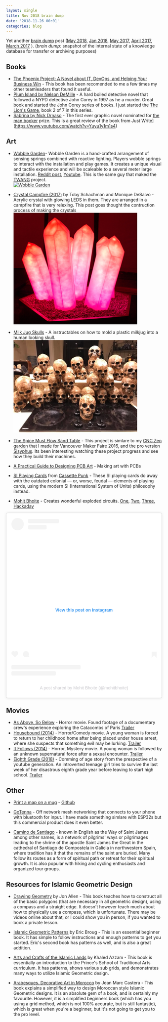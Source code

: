 ```yaml
---
layout: single
title: Nov 2018 brain dump 
date: '2018-11-26 00:01'
categories: blog
---
```


Yet another [brain dump](https://en.wikipedia.org/wiki/Brain_dump) post ([May 2018](/may-2018-brain-dump), [Jan 2018](/january-2018-brain-dump), [May 2017](/notes-from-may_2017), [April 2017](/notes-from-april_2017), [March 2017](/notes-from-march_2017) ). (*brain dump:* snapshot of the internal state of a knowledge database for transfer or archiving purposes) 

## Books 

- [The Phoenix Project: A Novel about IT, DevOps, and Helping Your Business Win](https://www.amazon.ca/Phoenix-Project-DevOps-Helping-Business/dp/0988262592) - This book has been recomended to me a few times my other teamleaders that found it useful. 
- [Plum Island by Nelson DeMille](https://en.wikipedia.org/wiki/Plum_Island_(novel)) - A hard boiled detective novel that followed a NYPD detective John Corey in 1997 as he a murder. Great book and started the John Corey series of books. I just started the [The Lion's Game](https://en.wikipedia.org/wiki/The_Lion%27s_Game), book 2 of 7 in this series. 
- [Sabrina by Nick Drnaso](https://www.amazon.com/gp/product/177046316X/) - The first ever graphic novel nominated for [the man booker](https://themanbookerprize.com/) prize. This is a great review of the book from Just Write](https://www.youtube.com/watch?v=Yuyu1y1m1s4)

## Art 

- [Wobble Garden](http://wobblylabs.com/projects/wobblegarden)- Wobble Garden is a hand-crafted arrangement of sensing springs combined with reactive lighting. Players wobble springs to interact with the installation and play games. It creates a unique visual and tactile experience and will be scaleable to a several meter large installation. [Reddit post](https://www.reddit.com/r/arduino/comments/9z5rdw/ive_just_finished_this_interactive_installation/?st=JORLAKRG&sh=537d4fc9), [Youtube](https://www.youtube.com/watch?v=0fPEvHXIxQk). This is the same guy that maked the [TWANG](https://github.com/Critters/TWANG) project. <br/>[![Wobble Garden](https://img.youtube.com/vi/0fPEvHXIxQk/0.jpg)](https://www.youtube.com/watch?v=0fPEvHXIxQk)

- [Crystal Campfire (2017)](http://smoothstep.net/crystalcampfire/) by Toby Schachman and Monique DeSalvo - Acrylic crystal with glowing LEDS in them. They are arranged in a campfire that is very relexing. This post goes thought the contruction process of making the crystals <br/><img src="/public/uploads/CrystalCampfire.png" alt="CrystalCampfire" width="400"/>

- [Milk Jug Skulls](https://www.instructables.com/id/Milk-Jug-Skulls/) - A instructables on how to mold a plastic milkjug into a human looking skull. <br/><img src="/public/uploads/milkjugskulls.jpg" alt="milkjugskulls" width="400" />

- [The Spice Must Flow Sand Table](https://hackaday.io/project/160914-the-spice-must-flow-sand-table) - This project is simlare to my [CNC Zen garden](/cnc-zen-garden-maker-faire-post-mortem) that I made for Vancouver Maker Faire 2016, and the pro version [Sisyphus](https://sisyphus-industries.com/). Its been interesting watching these project progress and see how they build their machines. 

- [A Practical Guide to Designing PCB Art](https://medium.com/@urish/a-practical-guide-to-designing-pcb-art-b5aa22926a5c) - Making art with PCBs 

- [SI Playing Cards](http://cassettepunk.com/small-projects/si-playing-cards/) from [Cassette Punk](http://cassettepunk.com/) - These SI playing cards do away with the outdated colonial — or, worse, feudal — elements of playing cards, using the modern SI (International System of Units) philosophy instead.

- [Mohit Bhoite](https://www.instagram.com/mohitbhoite/) - Creates wonderful exploded circuits. [One](https://www.instagram.com/p/BqfLCXKn55r/), [Two](https://www.instagram.com/p/BqTr2g8nndX/), [Three](https://www.instagram.com/p/BptCp3CnI_x/), [Hackaday](https://hackaday.com/2018/11/19/flywire-circuits-at-the-next-level/)

<blockquote class="instagram-media" data-instgrm-permalink="https://www.instagram.com/p/BptCp3CnI_x/?utm_source=ig_embed&amp;utm_medium=loading" data-instgrm-version="12" style=" background:#FFF; border:0; border-radius:3px; box-shadow:0 0 1px 0 rgba(0,0,0,0.5),0 1px 10px 0 rgba(0,0,0,0.15); margin: 1px; max-width:540px; min-width:326px; padding:0; width:99.375%; width:-webkit-calc(100% - 2px); width:calc(100% - 2px);"><div style="padding:16px;"> <a href="https://www.instagram.com/p/BptCp3CnI_x/?utm_source=ig_embed&amp;utm_medium=loading" style=" background:#FFFFFF; line-height:0; padding:0 0; text-align:center; text-decoration:none; width:100%;" target="_blank"> <div style=" display: flex; flex-direction: row; align-items: center;"> <div style="background-color: #F4F4F4; border-radius: 50%; flex-grow: 0; height: 40px; margin-right: 14px; width: 40px;"></div> <div style="display: flex; flex-direction: column; flex-grow: 1; justify-content: center;"> <div style=" background-color: #F4F4F4; border-radius: 4px; flex-grow: 0; height: 14px; margin-bottom: 6px; width: 100px;"></div> <div style=" background-color: #F4F4F4; border-radius: 4px; flex-grow: 0; height: 14px; width: 60px;"></div></div></div><div style="padding: 19% 0;"></div><div style="display:block; height:50px; margin:0 auto 12px; width:50px;"><svg width="50px" height="50px" viewBox="0 0 60 60" version="1.1" xmlns="https://www.w3.org/2000/svg" xmlns:xlink="https://www.w3.org/1999/xlink"><g stroke="none" stroke-width="1" fill="none" fill-rule="evenodd"><g transform="translate(-511.000000, -20.000000)" fill="#000000"></g></g></svg></div><div style="padding-top: 8px;"> <div style=" color:#3897f0; font-family:Arial,sans-serif; font-size:14px; font-style:normal; font-weight:550; line-height:18px;"> View this post on Instagram</div></div><div style="padding: 12.5% 0;"></div> <div style="display: flex; flex-direction: row; margin-bottom: 14px; align-items: center;"><div> <div style="background-color: #F4F4F4; border-radius: 50%; height: 12.5px; width: 12.5px; transform: translateX(0px) translateY(7px);"></div> <div style="background-color: #F4F4F4; height: 12.5px; transform: rotate(-45deg) translateX(3px) translateY(1px); width: 12.5px; flex-grow: 0; margin-right: 14px; margin-left: 2px;"></div> <div style="background-color: #F4F4F4; border-radius: 50%; height: 12.5px; width: 12.5px; transform: translateX(9px) translateY(-18px);"></div></div><div style="margin-left: 8px;"> <div style=" background-color: #F4F4F4; border-radius: 50%; flex-grow: 0; height: 20px; width: 20px;"></div> <div style=" width: 0; height: 0; border-top: 2px solid transparent; border-left: 6px solid #f4f4f4; border-bottom: 2px solid transparent; transform: translateX(16px) translateY(-4px) rotate(30deg)"></div></div><div style="margin-left: auto;"> <div style=" width: 0px; border-top: 8px solid #F4F4F4; border-right: 8px solid transparent; transform: translateY(16px);"></div> <div style=" background-color: #F4F4F4; flex-grow: 0; height: 12px; width: 16px; transform: translateY(-4px);"></div> <div style=" width: 0; height: 0; border-top: 8px solid #F4F4F4; border-left: 8px solid transparent; transform: translateY(-4px) translateX(8px);"></div></div></div> <div style="display: flex; flex-direction: column; flex-grow: 1; justify-content: center; margin-bottom: 24px;"> <div style=" background-color: #F4F4F4; border-radius: 4px; flex-grow: 0; height: 14px; margin-bottom: 6px; width: 224px;"></div> <div style=" background-color: #F4F4F4; border-radius: 4px; flex-grow: 0; height: 14px; width: 144px;"></div></div></a><p style=" color:#c9c8cd; font-family:Arial,sans-serif; font-size:14px; line-height:17px; margin-bottom:0; margin-top:8px; overflow:hidden; padding:8px 0 7px; text-align:center; text-overflow:ellipsis; white-space:nowrap;"><a href="https://www.instagram.com/p/BptCp3CnI_x/?utm_source=ig_embed&amp;utm_medium=loading" style=" color:#c9c8cd; font-family:Arial,sans-serif; font-size:14px; font-style:normal; font-weight:normal; line-height:17px; text-decoration:none;" target="_blank">A post shared by Mohit Bhoite (@mohitbhoite)</a></p></div></blockquote> <script async src="//www.instagram.com/embed.js"></script>

## Movies 

- [As Above, So Below](https://www.imdb.com/title/tt2870612/) - Horror movie. Found footage of a documentary crew's experience exploring the Catacombs of Paris [Trailer](https://www.youtube.com/watch?v=83PpryYHHeY)
- [Housebound (2014)](https://www.imdb.com/title/tt3504048/) - Horror/Comedy movie. A young woman is forced to return to her childhood home after being placed under house arrest, where she suspects that something evil may be lurking. [Trailer](https://www.youtube.com/watch?v=Kyy6DzlIPUw)
- [It Follows (2014)](https://m.imdb.com/title/tt3235888/) - Horror, Mystery movie. A young woman is followed by an unknown supernatural force after a sexual encounter. [Trailer](https://www.youtube.com/watch?v=HkZYbOH0ujw)
- [Eighth Grade (2018)](https://www.imdb.com/title/tt7014006/) - Comming of age story from the prespective of a youtube generation.  An introverted teenage girl tries to survive the last week of her disastrous eighth grade year before leaving to start high school. [Trailer](https://www.youtube.com/watch?v=y8lFgF_IjPw)

## Other 

- [Print a map on a mug](https://anvaka.github.io/map-print/) - [Github](https://github.com/anvaka/map-print)

- [GoTenna](https://www.gotenna.com/) - Off network mesh networking that connects to your phone with bluetooth for input. I have made something simlare with ESP32s but this commercial product does it even better. 

- [Camino de Santiago](https://en.wikipedia.org/wiki/Camino_de_Santiago) -  known in English as the Way of Saint James among other names, is a network of pilgrims' ways or pilgrimages leading to the shrine of the apostle Saint James the Great in the cathedral of Santiago de Compostela in Galicia in northwestern Spain, where tradition has it that the remains of the saint are buried. Many follow its routes as a form of spiritual path or retreat for their spiritual growth. It is also popular with hiking and cycling enthusiasts and organized tour groups.

## Resources for Islamic Geometric Design

- [Drawing Geometry](https://www.amazon.ca/Drawing-Geometry-Artists-Designers-Architects/dp/0863156088) by Jon Allen - This book teaches how to construct all of the basic polygons (that are necessary in all geometric design), using a compass and a straight edge. It doesn't however teach much about how to physically use a compass, which is unfortunate. There may be videos online about that, or I could show you in person, if you wanted to book a private lesson.

- [Islamic Geometric Patterns](https://www.amazon.ca/Islamic-Geometric-Design-Eric-Broug/dp/0500516952) by Eric Broug - This is an essential beginner book. It has simple to follow instructions and enough patterns to get you started. Eric's second book has patterns as well, and is also a great addition.

- [Arts and Crafts of the Islamic Lands](https://www.amazon.ca/Arts-Crafts-Islamic-Lands-Principles/dp/0500517029) by Khaled Azzam - This book is essentially an introduction to the Prince's School of Traditional Arts curriculum. It has patterns, shows various sub grids, and demonstrates many ways to utilize Islamic Geometric design. 

- [Arabesques. Decorative Art in Morocco](https://www.amazon.com/Arabesques-Decorative-Jean-Marc-Castera/dp/2867701244) by Jean Marc Castera - This book explains a simplified way to design Moroccan style Islamic Geometric designs. It is an absolute gem of a book, and is certainly my favourite. However, it is a simplified beginners book (which has you using a grid method, which is not 100% accurate, but is still fantastic), which is great when you're a beginner, but it's not going to get you to the pro level.

